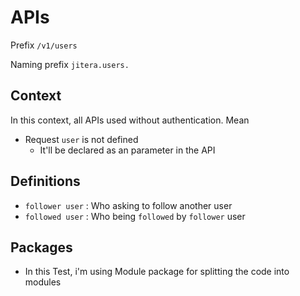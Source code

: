 # APIs

Prefix `/v1/users`

Naming prefix `jitera.users.`

## **Context**

In this context, all APIs used without authentication. Mean
- Request `user` is not defined
  - It'll be declared as an parameter in the API

## **Definitions**

- `follower user` : Who asking to follow another user
- `followed user` : Who being `followed` by `follower` user

## Packages
- In this Test, i'm using Module package for splitting the code into modules
